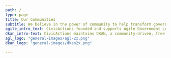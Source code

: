 ```yaml
---
path: /
type: page
title: Our Communities
subtitle: We believe in the power of community to help transform government and the world. When people come together to share ideas and combine their talents, great things happen.
agile_intro_text: CivicActions founded and supports Agile Government Leadership, a nonprofit network of government professionals working to bring agile and innovative practices to the public sector.
dkan_intro-text: CivicActions maintains DKAN, a community-driven, free and open source open data platform used by governments, organizations, and individuals around the world to leverage data for the public good.
agl_logo: "general-images/agl-2x.png"
dkan_logo: "general-images/dkan2x.png"

---
```

